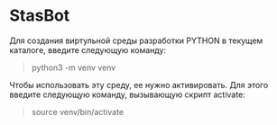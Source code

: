 # StasBot

Для создания виртульной среды разработки PYTHON в текущем каталоге, введите следующую команду:

> python3 -m venv venv

Чтобы использовать эту среду, ее нужно активировать. Для этого введите следующую команду, вызывающую скрипт activate:

> source venv/bin/activate